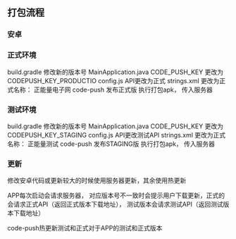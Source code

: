 ## 打包流程

### 安卓

### 正式环境
build.gradle 修改新的版本号
MainApplication.java CODE_PUSH_KEY 更改为 CODEPUSH_KEY_PRODUCTIO
config.js API更改为正式
strings.xml 更改为正式名称： 正能量电子网
code-push 发布正式版
执行打包apk， 传入服务器

### 测试环境
build.gradle 修改新的版本号
MainApplication.java CODE_PUSH_KEY 更改为 CODEPUSH_KEY_STAGING
config.js API更改测试API
strings.xml 更改为正式名称： 正能量测试
code-push 发布STAGING版
执行打包apk， 传入服务器


### 更新

修改安卓代码或更新较大的时候使用服务器更新，其余使用热更新

APP每次启动会请求服务器， 对应版本号不一致时会提示用户下载更新，正式的会请求正式API（返回正式版本下载地址）， 测试版本会请求测试API（返回测试版本下载地址）


code-push热更新测试和正式对于APP的测试和正式版本
